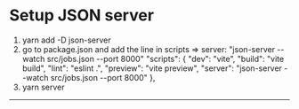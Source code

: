 # Setup JSON server

1. yarn add -D json-server
2. go to package.json and add the line in scripts => server: "json-server --watch src/jobs.json --port 8000"
   "scripts": {
   "dev": "vite",
   "build": "vite build",
   "lint": "eslint .",
   "preview": "vite preview",
   "server": "json-server --watch src/jobs.json --port 8000"
   },
3. yarn server

---
